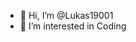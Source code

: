 - 👋 Hi, I’m @Lukas19001
- 👀 I’m interested in Coding

<!---
Lukas19001/Lukas19001 is a ✨ special ✨ repository because its `README.md` (this file) appears on your GitHub profile.
You can click the Preview link to take a look at your changes.
--->
